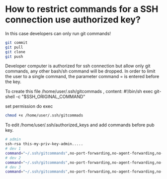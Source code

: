 # How to restrict commands for a SSH connection use authorized key?

In this case developers can only run git commands!
```sh
git commit
git pull
git clone
git push
```

Developer computer is authorized for ssh connection but allow only git commands, any other bash/sh command will be dropped.
In order to limit the user to a single command, the parameter command = is entered before the key.

To create this file /home/user/.ssh/gitcommads , content:
#!/bin/sh
exec git-shell -c "$SSH_ORIGINAL_COMMAND"

set permission do exec
```bash
chmod +x /home/user/.ssh/gitcommads
```

To edit  /home/user/.ssh/authorized_keys and add commands before pub key.
```bash
# admin
ssh-rsa this-my-priv-key-admin.....
# dev 1
command="~/.ssh/gitcommands",no-port-forwarding,no-agent-forwarding,no-X11-forwarding,no-pty ssh-rsa this-my-priv-key-C00001......
# dev 2
command="~/.ssh/gitcommands",no-port-forwarding,no-agent-forwarding,no-X11-forwarding,no-pty ssh-rsa this-my-priv-key-C00002......
# dev 3
command="~/.ssh/gitcommands",no-port-forwarding,no-agent-forwarding,no-X11-forwarding,no-pty ssh-rsa this-my-priv-key-C00003......
```
